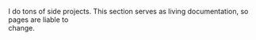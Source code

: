I do tons of side projects. This section serves as living documentation, so pages are liable to  
change.
